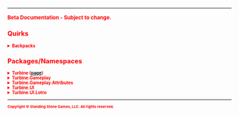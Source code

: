 <hr/>
<sub style="color:red; font-weight:bold">Beta Documentation - Subject to change.<sub>

## Quirks ##
<details>
<summary>Backpacks</summary>

Backpacks in the game are expandable to a max slot count of 135, as of this U30.

This first couple of expansions are added to new bags (4-6) but afterwards the additional slots are added to the end of Bag #1
</details>

## Packages/Namespaces ##
<details><summary>Turbine (<a href="turbine">page</a>)</summary>
<p>
	- <a href="turbine.chat">Chat</a>
	- ChatType
- DataScope
- Engine
- Language
- LotroPluginManager
- Object
- Plugin
- PluginData
- PluginManager
- Shell
- ShellCommand
</p>
</details>

<details><summary>Turbine.Gameplay</summary>
<p>
- ActiveSkill
- Actor
- Alignment
- Attributes
- Backpack
- Bank
- BasicMount
- Class
- ClassAttributes
- CombatMount
- CraftTier
- Effect
- EffectCategory
- EffectList
- Entity
- EntityReference
- Equipment
- EquipmentSlot
- GambitSkill
- GambitSkillInfo
- Item
- ItemCategory
- ItemDurability
- ItemInfo
- ItemQuality
- ItemWearState
- LocalPlayer
- Mount
- Party
- PartyMember
- Pet
- Player
- Profession
- ProfessionInfo
- PropertyHandler
- Race
- ReadyState
- Recipe
- RecipeIngredient
- SharedStorage
- Skill
- SkillInfo
- SkillList
- SkillType
- UntrainedSkill
- Vault
- Vocation
- Wallet
- WalletItem
</p>
</details>

<details><summary>Turbine.Gameplay.Attributes</summary>

</details>

<details><summary>Turbine.UI</summary>

</details>

<details><summary>Turbine.UI.Lotro</summary>

</details>

<hr/>
<sub>Copyright &copy; Standing Stone Games, LLC.  All rights reserved.</sub>